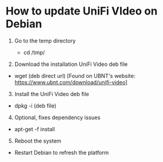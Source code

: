 # How to update UniFi VIdeo on Debian

1. Go to the temp directory
    - cd /tmp/

2. Download the installation UniFi Video deb file
  - wget (deb direct url) [Found on UBNT's website: https://www.ubnt.com/download/unifi-video]

3. Install the UniFi Video deb file
  - dpkg -i (deb file)

4. Optional, fixes dependency issues
  - apt-get -f install

5. Reboot the system
  - Restart Debian to refresh the platform
